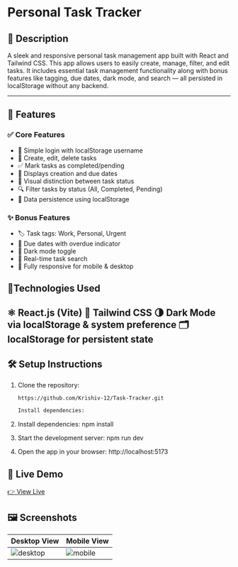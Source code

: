 # Personal Task Tracker

## 📖 Description
A sleek and responsive personal task management app built with React and Tailwind CSS. This app allows users to easily create, manage, filter, and edit tasks. It includes essential task management functionality along with bonus features like tagging, due dates, dark mode, and search — all persisted in localStorage without any backend.

---

## 🚀 Features

### ✅ Core Features
- 🔐 Simple login with localStorage username
- 📝 Create, edit, delete tasks
- ✅ Mark tasks as completed/pending
- 📆 Displays creation and due dates
- 🧠 Visual distinction between task status
- 🔍 Filter tasks by status (All, Completed, Pending)
- 💾 Data persistence using localStorage

### ✨ Bonus Features
- 🏷 Task tags: Work, Personal, Urgent
- 📅 Due dates with overdue indicator
- 🌙 Dark mode toggle
- 🔎 Real-time task search
- 🎯 Fully responsive for mobile & desktop


## 🧰Technologies Used 

⚛️ React.js (Vite)
🎨 Tailwind CSS
🌗 Dark Mode via localStorage & system preference
🗂 localStorage for persistent state
---

## 🛠 Setup Instructions

1. Clone the repository:
   ```bash
   https://github.com/Krishiv-12/Task-Tracker.git

   Install dependencies:

2. Install dependencies:
npm install

3. Start the development server:
npm run dev

4. Open the app in your browser:
http://localhost:5173

## 🔗 Live Demo
[👉 View Live](https://task-tool.netlify.app/)



## 🖼 Screenshots

| Desktop View | Mobile View |
|--------------|-------------|
| ![desktop](./public/screenshots/DesktopView.png) | ![mobile](./public/screenshots/MobileView.png) |

